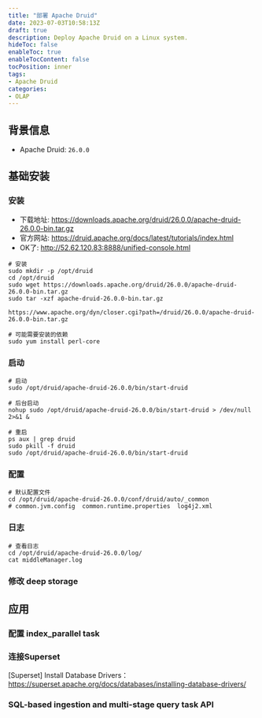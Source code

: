 ```yaml
---
title: "部署 Apache Druid"
date: 2023-07-03T10:58:13Z
draft: true
description: Deploy Apache Druid on a Linux system.
hideToc: false
enableToc: true
enableTocContent: false
tocPosition: inner
tags:
- Apache Druid
categories:
- OLAP
---
```


## 背景信息

- Apache Druid: `26.0.0`

## 基础安装

### 安装

- 下载地址: https://downloads.apache.org/druid/26.0.0/apache-druid-26.0.0-bin.tar.gz
- 官方网站: https://druid.apache.org/docs/latest/tutorials/index.html
- OK了: http://52.62.120.83:8888/unified-console.html

```shell
# 安装
sudo mkdir -p /opt/druid
cd /opt/druid
sudo wget https://downloads.apache.org/druid/26.0.0/apache-druid-26.0.0-bin.tar.gz
sudo tar -xzf apache-druid-26.0.0-bin.tar.gz

https://www.apache.org/dyn/closer.cgi?path=/druid/26.0.0/apache-druid-26.0.0-bin.tar.gz

# 可能需要安装的依赖
sudo yum install perl-core
```

### 启动

```shell
# 启动
sudo /opt/druid/apache-druid-26.0.0/bin/start-druid

# 后台启动
nohup sudo /opt/druid/apache-druid-26.0.0/bin/start-druid > /dev/null 2>&1 &

# 重启
ps aux | grep druid
sudo pkill -f druid
sudo /opt/druid/apache-druid-26.0.0/bin/start-druid
```

### 配置

```shell
# 默认配置文件
cd /opt/druid/apache-druid-26.0.0/conf/druid/auto/_common
# common.jvm.config  common.runtime.properties  log4j2.xml
```

### 日志

```shell
# 查看日志
cd /opt/druid/apache-druid-26.0.0/log/
cat middleManager.log
```

### 修改 deep storage

## 应用

### 配置 index_parallel task


### 连接Superset

[Superset] Install Database Drivers：https://superset.apache.org/docs/databases/installing-database-drivers/


### SQL-based ingestion and multi-stage query task API

